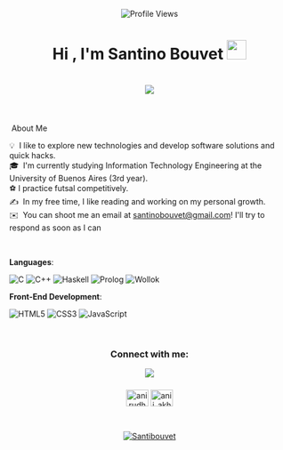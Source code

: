 <p align = "center">
	<img src = "https://komarev.com/ghpvc/?username=Santibouvet&style=plastic&color=blueviolet" alt = "Profile Views"/>
</p>

<h1 align="center"><b>Hi , I'm Santino Bouvet </b><img src="https://media.giphy.com/media/hvRJCLFzcasrR4ia7z/giphy.gif" width="35"></h1>
<!--
titulo "nombre y apellido" ; "ingenieria en sistemas"
-->


<h1 align="center">
	<img src="https://readme-typing-svg.herokuapp.com?font=Time+New+Roman&color=b&size=25&center=true&vCenter=true&width=600&height=100&lines=Software+Engineering;">
</h1>
<br />
<br />



<!--
Informacion personal
-->

<div align="left">
 &nbsp;About Me

💡 &nbsp;I like to explore new technologies and develop software solutions and quick hacks.\
🎓 &nbsp;I'm currently studying Information Technology Engineering at the University of Buenos Aires (3rd year).\
⚽ I practice futsal competitively.\
✍️ &nbsp;In my free time, I like reading and working on my personal growth.\
✉️ &nbsp;You can shoot me an email at santinobouvet@gmail.com! I'll try to respond as soon as I can
</div>

<br />


<p align="center">

 **Languages**:
    
![C](https://img.shields.io/badge/C%20-%232370ED.svg?style=for-the-badge&logo=c&logoColor=white)
![C++](https://img.shields.io/badge/C++%20-%2300599C.svg?style=for-the-badge&logo=c%2B%2B&logoColor=white)
![Haskell](https://img.shields.io/badge/Haskell-5D4F85.svg?style=for-the-badge&logo=Haskell&logoColor=white)
![Prolog](https://img.shields.io/badge/Prolog-D30001.svg?style=for-the-badge&logo=&logoColor=white)
![Wollok](https://img.shields.io/badge/Wollok-CC342D.svg?style=for-the-badge&logo=&logoColor=white)
<br>   
    
 **Front-End Development**:

   ![HTML5](https://img.shields.io/badge/HTML5%20-%23E34F26.svg?style=for-the-badge&logo=html5&logoColor=white)
   ![CSS3](https://img.shields.io/badge/CSS%20-%231572B6.svg?style=for-the-badge&logo=css3&logoColor=white)
   ![JavaScript](https://img.shields.io/badge/JavaScript%20-%23F7DF1E.svg?style=for-the-badge&logo=javascript&logoColor=black)




<div align="center">
<br />
<h3 align="center">Connect with me:</h3>
<p align="center">

<a href="mailto:santinobouvet@gmail.com" target="_blank"><img src="https://img.shields.io/badge/gmail‎ ‎‎‎ ‎ ‎ ‎  ‎  -%23EA4335.svg?style=for-the-badge&logo=gmail&logoColor=white" t=mail style="margin-bottom: 5px;" /></a>	
 <br />
<a href="https://www.linkedin.com/in/santino-bouvet-7b9304293/" target="blank"><img align="center" src="https://raw.githubusercontent.com/rahuldkjain/github-profile-readme-generator/master/src/images/icons/Social/linked-in-alt.svg" alt="anirudh-rai-072732220" height="30" width="40" /></a>
<a href="https://instagram.com/santibouvet" target="blank"><img align="center" src="https://raw.githubusercontent.com/rahuldkjain/github-profile-readme-generator/master/src/images/icons/Social/instagram.svg" alt="anii_akhil" height="30" width="40" /></a>

<br>
<p align="center">
  <a href="https://github.com/Santibouvet">
    <img src="https://github-readme-streak-stats.herokuapp.com/?user=Santibouvet&&theme=tokyonight" alt="Santibouvet" />
  </a>
</p>

